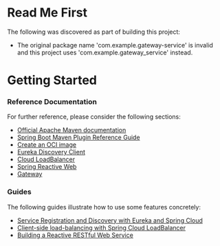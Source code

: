 # Read Me First
The following was discovered as part of building this project:

* The original package name 'com.example.gateway-service' is invalid and this project uses 'com.example.gateway_service' instead.

# Getting Started

### Reference Documentation
For further reference, please consider the following sections:

* [Official Apache Maven documentation](https://maven.apache.org/guides/index.html)
* [Spring Boot Maven Plugin Reference Guide](https://docs.spring.io/spring-boot/docs/3.3.0/maven-plugin/reference/html/)
* [Create an OCI image](https://docs.spring.io/spring-boot/docs/3.3.0/maven-plugin/reference/html/#build-image)
* [Eureka Discovery Client](https://docs.spring.io/spring-cloud-netflix/docs/current/reference/html/#service-discovery-eureka-clients)
* [Cloud LoadBalancer](https://docs.spring.io/spring-cloud-commons/docs/current/reference/html/#spring-cloud-loadbalancer)
* [Spring Reactive Web](https://docs.spring.io/spring-boot/docs/3.3.0/reference/htmlsingle/index.html#web.reactive)
* [Gateway](https://docs.spring.io/spring-cloud-gateway/docs/current/reference/html/)

### Guides
The following guides illustrate how to use some features concretely:

* [Service Registration and Discovery with Eureka and Spring Cloud](https://spring.io/guides/gs/service-registration-and-discovery/)
* [Client-side load-balancing with Spring Cloud LoadBalancer](https://spring.io/guides/gs/spring-cloud-loadbalancer/)
* [Building a Reactive RESTful Web Service](https://spring.io/guides/gs/reactive-rest-service/)

